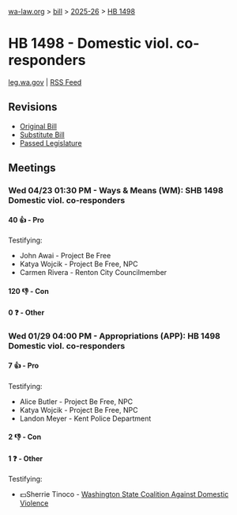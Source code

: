 [wa-law.org](/) > [bill](/bill/) > [2025-26](/bill/2025-26/) > [HB 1498](/bill/2025-26/hb/1498/)

# HB 1498 - Domestic viol. co-responders
[leg.wa.gov](https://app.leg.wa.gov/billsummary?BillNumber=1498&Year=2025&Initiative=false) | [RSS Feed](./rss.xml)

## Revisions
* [Original Bill](1/)
* [Substitute Bill](S/)
* [Passed Legislature](S.PL/)

## Meetings
### Wed 04/23 01:30 PM - Ways & Means (WM): SHB 1498 Domestic viol. co-responders
#### 40 👍 - Pro
Testifying:
* John Awai - Project Be Free
* Katya Wojcik - Project Be Free, NPC
* Carmen Rivera - Renton City Councilmember

#### 120 👎 - Con

#### 0 ❓ - Other

### Wed 01/29 04:00 PM - Appropriations (APP): HB 1498 Domestic viol. co-responders
#### 7 👍 - Pro
Testifying:
* Alice Butler - Project Be Free, NPC
* Katya Wojcik - Project Be Free, NPC
* Landon Meyer - Kent Police Department

#### 2 👎 - Con

#### 1 ❓ - Other
Testifying:
* 💵Sherrie Tinoco - [Washington State Coalition Against Domestic Violence](/org/washington_state_coalition_against_domestic_violence/)
